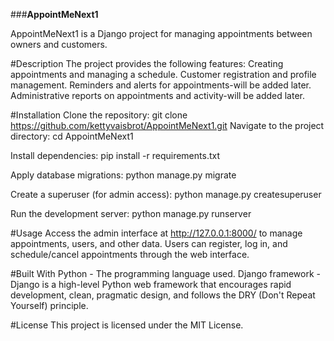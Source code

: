 
###**AppointMeNext1**

AppointMeNext1 is a Django project for managing appointments between owners and customers.

#Description
The project provides the following features:
Creating appointments and managing a schedule.
Customer registration and profile management.
Reminders and alerts for appointments-will be added later.
Administrative reports on appointments and activity-will be added later.

#Installation
Clone the repository:
git clone https://github.com/kettyvaisbrot/AppointMeNext1.git
Navigate to the project directory:
cd AppointMeNext1

Install dependencies:
pip install -r requirements.txt

Apply database migrations:
python manage.py migrate

Create a superuser (for admin access):
python manage.py createsuperuser

Run the development server:
python manage.py runserver


#Usage
Access the admin interface at http://127.0.0.1:8000/ to manage appointments, users, and other data.
Users can register, log in, and schedule/cancel appointments through the web interface.

#Built With
Python - The programming language used.
Django framework - Django is a high-level Python web framework that encourages rapid development, clean, pragmatic design, and follows the DRY (Don't Repeat Yourself) principle.

#License
This project is licensed under the MIT License.
